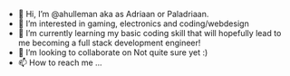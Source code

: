 - 👋 Hi, I’m @ahulleman aka as Adriaan or Paladriaan.
- 👀 I’m interested in gaming, electronics and coding/webdesign
- 🌱 I’m currently learning my basic coding skill that will hopefully lead to me becoming a full stack development engineer!
- 💞️ I’m looking to collaborate on Not quite sure yet :)
- 📫 How to reach me ...

<!---
ahulleman/ahulleman is a ✨ special ✨ repository because its `README.md` (this file) appears on your GitHub profile.
You can click the Preview link to take a look at your changes.
--->

